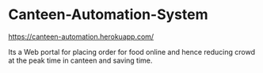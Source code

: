 # Canteen-Automation-System
 https://canteen-automation.herokuapp.com/
 
Its a Web portal for placing order for food online and hence reducing crowd at the peak time in canteen and saving time.
